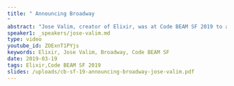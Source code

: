 ```yaml
---
title: " Announcing Broadway
"
abstract: "Jose Valim, creator of Elixir, was at Code BEAM SF 2019 to announce Broadway, a new open source project by Plataformatec that aims to streamline data processing pipelines."
speaker1: _speakers/jose-valim.md
type: video
youtube_id: ZOExnT1PYjs
keywords: Elixir, Jose Valim, Broadway, Code BEAM SF
date: 2019-03-19
tags: Elixir,Code BEAM SF 2019
slides: /uploads/cb-sf-19-announcing-broadway-jose-valim.pdf
---
```


